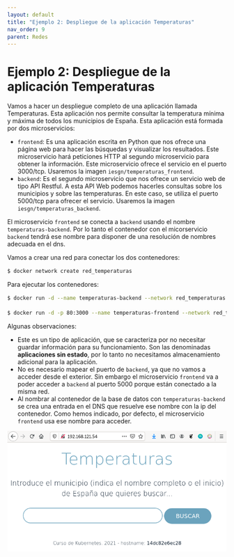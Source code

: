 ```yaml
---
layout: default
title: "Ejemplo 2: Despliegue de la aplicación Temperaturas"
nav_order: 9
parent: Redes
---
```


# Ejemplo 2: Despliegue de la aplicación Temperaturas

Vamos a hacer un despliegue completo de una aplicación llamada Temperaturas. Esta aplicación nos permite consultar la temperatura mínima y máxima de todos los municipios de España. Esta aplicación está formada por dos microservicios:

* `frontend`: Es una aplicación escrita en Python que nos ofrece una página web para hacer las búsquedas y visualizar los resultados. Este microservicio hará peticiones HTTP al segundo microservicio para obtener la información. Este microservicio ofrece el servicio en el puerto 3000/tcp. Usaremos la imagen `iesgn/temperaturas_frontend`.
* `backend`: Es el segundo microservicio que nos ofrece un servicio web de tipo API Restful. A esta API Web podemos hacerles consultas sobre los municipios y sobre las temperaturas. En este caso, se utiliza el puerto 5000/tcp para ofrecer el servicio. Usaremos la imagen `iesgn/temperaturas_backend`.

El microservicio `frontend` se conecta a `backend` usando el nombre `temperaturas-backend`. Por lo tanto el contenedor con el micorservicio `backend` tendrá ese nombre para disponer de una resolución de nombres adecuada en el dns.

Vamos a crear una red para conectar los dos contenedores:

```bash
$ docker network create red_temperaturas
```

Para ejecutar los contenedores:

```bash
$ docker run -d --name temperaturas-backend --network red_temperaturas masalinas/temperaturas_backend

$ docker run -d -p 80:3000 --name temperaturas-frontend --network red_temperaturas masalinas/temperaturas_frontend
```

Algunas observaciones:

* Este es un tipo de aplicación, que se caracteriza por no necesitar guardar información para su funcionamiento. Son las denominadas **aplicaciones sin estado**, por lo tanto no necesitamos almacenamiento adicional para la aplicación.
* No es necesario mapear el puerto de `backend`, ya que no vamos a acceder desde el exterior. Sin embargo el microservicio `frontend` va a poder acceder a `backend` al puerto 5000 porque están conectado a la misma red.
* Al nombrar al contenedor de la base de datos con `temperaturas-backend` se crea una entrada en el DNS que resuelve ese nombre con la ip del contenedor. Como hemos indicado, por defecto, el microservicio `frontend` usa ese nombre para acceder.

![temperaturas](img/temperaturas.png)
